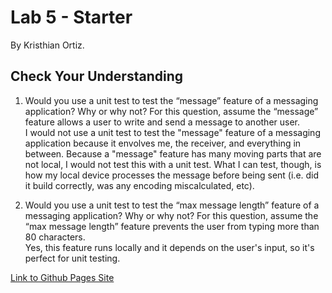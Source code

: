 # Lab 5 - Starter

By Kristhian Ortiz.

## Check Your Understanding
1) Would you use a unit test to test the “message” feature of a messaging application? Why or why not? For this question, assume the “message” feature allows a user to write and send a message to another user.  
I would not use a unit test to test the "message" feature of a messaging application because it envolves me, the receiver, and everything in between. Because a "message" feature has many moving parts that are not local, I would not test this with a unit test. What I can test, though, is how my local device processes the message before being sent (i.e. did it build correctly, was any encoding miscalculated, etc).

2) Would you use a unit test to test the “max message length” feature of a messaging application? Why or why not? For this question, assume the “max message length” feature prevents the user from typing more than 80 characters.  
Yes, this feature runs locally and it depends on the user's input, so it's perfect for unit testing. 

[Link to Github Pages Site](https://klortiz13.github.io/myLab5_Starter/)  




